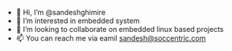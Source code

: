 - 👋 Hi, I’m @sandeshghimire
- 👀 I’m interested in embedded system
- 💞️ I’m looking to collaborate on embedded linux based projects 
- 📫 You can reach me via eamil sandesh@soccentric.com 

<!---
sandeshghimire/sandeshghimire is a ✨ special ✨ repository because its `README.md` (this file) appears on your GitHub profile.
You can click the Preview link to take a look at your changes.
--->
